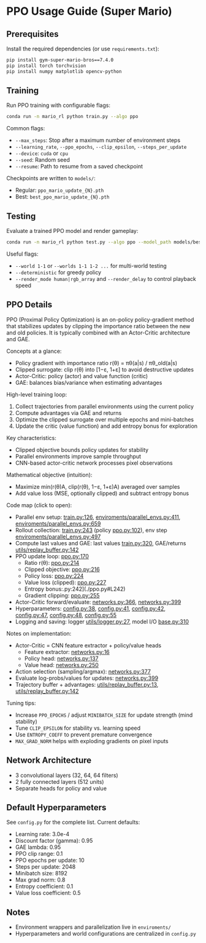 # PPO Usage Guide (Super Mario)

## Prerequisites
Install the required dependencies (or use `requirements.txt`):
```bash
pip install gym-super-mario-bros==7.4.0
pip install torch torchvision
pip install numpy matplotlib opencv-python
```

## Training
Run PPO training with configurable flags:
```bash
conda run -n mario_rl python train.py --algo ppo
```
Common flags:
- `--max_steps`: Stop after a maximum number of environment steps
- `--learning_rate`, `--ppo_epochs`, `--clip_epsilon`, `--steps_per_update`
- `--device`: `cuda` or `cpu`
- `--seed`: Random seed
- `--resume`: Path to resume from a saved checkpoint

Checkpoints are written to `models/`:
- Regular: `ppo_mario_update_{N}.pth`
- Best: `best_ppo_mario_update_{N}.pth`

## Testing
Evaluate a trained PPO model and render gameplay:
```bash
conda run -n mario_rl python test.py --algo ppo --model_path models/best_ppo_mario_update_100.pth
```
Useful flags:
- `--world 1-1` or `--worlds 1-1 1-2 ...` for multi-world testing
- `--deterministic` for greedy policy
- `--render_mode human|rgb_array` and `--render_delay` to control playback speed

## PPO Details
PPO (Proximal Policy Optimization) is an on-policy policy-gradient method that
stabilizes updates by clipping the importance ratio between the new and old
policies. It is typically combined with an Actor-Critic architecture and GAE.

Concepts at a glance:
- Policy gradient with importance ratio r(θ) = πθ(a|s) / πθ_old(a|s)
- Clipped surrogate: clip r(θ) into [1−ε, 1+ε] to avoid destructive updates
- Actor-Critic: policy (actor) and value function (critic)
- GAE: balances bias/variance when estimating advantages

High-level training loop:
1) Collect trajectories from parallel environments using the current policy
2) Compute advantages via GAE and returns
3) Optimize the clipped surrogate over multiple epochs and mini-batches
4) Update the critic (value function) and add entropy bonus for exploration

Key characteristics:
- Clipped objective bounds policy updates for stability
- Parallel environments improve sample throughput
- CNN-based actor-critic network processes pixel observations

Mathematical objective (intuition):
- Maximize min(r(θ)A, clip(r(θ), 1−ε, 1+ε)A) averaged over samples
- Add value loss (MSE, optionally clipped) and subtract entropy bonus

Code map (click to open):
- Parallel env setup: [train.py:126](../train.py#L126), [enviroments/parallel_envs.py:411](../enviroments/parallel_envs.py#L411), [enviroments/parallel_envs.py:659](../enviroments/parallel_envs.py#L659)
- Rollout collection: [train.py:243](../../train.py#L243) (policy [ppo.py:102](./ppo.py#L102)), env step [enviroments/parallel_envs.py:497](../../enviroments/parallel_envs.py#L497)
- Compute last values and GAE: last values [train.py:320](../../train.py#L320), GAE/returns [utils/replay_buffer.py:142](../../utils/replay_buffer.py#L142)
- PPO update loop: [ppo.py:170](./ppo.py#L170)
  - Ratio r(θ): [ppo.py:214](./ppo.py#L214)
  - Clipped objective: [ppo.py:216](./ppo.py#L216)
  - Policy loss: [ppo.py:224](./ppo.py#L224)
  - Value loss (clipped): [ppo.py:227](./ppo.py#L227)
  - Entropy bonus:.py:242](./ppo.py#L242)
  - Gradient clipping: [ppo.py:255](./ppo.py#L255)
- Actor-Critic forward/evaluate: [networks.py:366](./networks.py#L366), [networks.py:399](./networks.py#L399)
- Hyperparameters: [config.py:38](../../config.py#L38), [config.py:41](../../config.py#L41), [config.py:42](../../config.py#L42), [config.py:47](../../config.py#L47), [config.py:48](../../config.py#L48), [config.py:55](../../config.py#L55)
- Logging and saving: logger [utils/logger.py:27](../../utils/logger.py#L27), model I/O [base.py:310](./base.py#L310)

Notes on implementation:
- Actor-Critic = CNN feature extractor + policy/value heads
  - Feature extractor: [networks.py:16](./networks.py#L16)
  - Policy head: [networks.py:137](./networks.py#L137)
  - Value head: [networks.py:250](./networks.py#L250)
- Action selection (sampling/argmax): [networks.py:377](./networks.py#L377)
- Evaluate log-probs/values for updates: [networks.py:399](./networks.py#L399)
- Trajectory buffer + advantages: [utils/replay_buffer.py:13](../utils/replay_buffer.py#L13), [utils/replay_buffer.py:142](../utils/replay_buffer.py#L142)

Tuning tips:
- Increase `PPO_EPOCHS` / adjust `MINIBATCH_SIZE` for update strength (mind stability)
- Tune `CLIP_EPSILON` for stability vs. learning speed
- Use `ENTROPY_COEFF` to prevent premature convergence
- `MAX_GRAD_NORM` helps with exploding gradients on pixel inputs

## Network Architecture
- 3 convolutional layers (32, 64, 64 filters)
- 2 fully connected layers (512 units)
- Separate heads for policy and value

## Default Hyperparameters
See `config.py` for the complete list. Current defaults:
- Learning rate: 3.0e-4
- Discount factor (gamma): 0.95
- GAE lambda: 0.95
- PPO clip range: 0.1
- PPO epochs per update: 10
- Steps per update: 2048
- Minibatch size: 8192
- Max grad norm: 0.8
- Entropy coefficient: 0.1
- Value loss coefficient: 0.5

## Notes
- Environment wrappers and parallelization live in `enviroments/`
- Hyperparameters and world configurations are centralized in `config.py`
